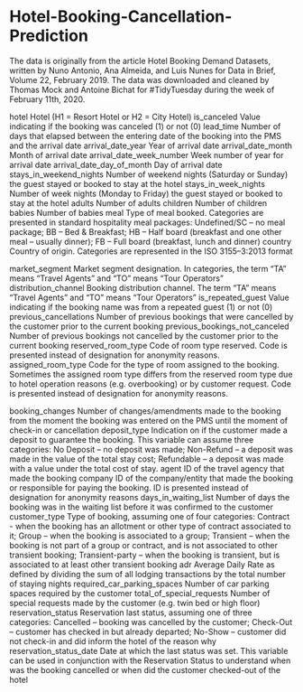 # Hotel-Booking-Cancellation-Prediction
The data is originally from the article Hotel Booking Demand Datasets, written by Nuno Antonio, Ana Almeida, and Luis Nunes for Data in Brief, Volume 22, February 2019.  The data was downloaded and cleaned by Thomas Mock and Antoine Bichat for #TidyTuesday during the week of February 11th, 2020.

hotel
Hotel (H1 = Resort Hotel or H2 = City Hotel)
is_canceled
Value indicating if the booking was canceled (1) or not (0)
lead_time
Number of days that elapsed between the entering date of the booking into the PMS and the arrival date
arrival_date_year
Year of arrival date
arrival_date_month
Month of arrival date
arrival_date_week_number
Week number of year for arrival date
arrival_date_day_of_month
Day of arrival date
stays_in_weekend_nights
Number of weekend nights (Saturday or Sunday) the guest stayed or booked to stay at the hotel
stays_in_week_nights
Number of week nights (Monday to Friday) the guest stayed or booked to stay at the hotel
adults
Number of adults
children
Number of children
babies
Number of babies
meal
Type of meal booked. Categories are presented in standard hospitality meal packages: Undefined/SC – no meal package; BB – Bed & Breakfast; HB – Half board (breakfast and one other meal – usually dinner); FB – Full board (breakfast, lunch and dinner)
country
Country of origin. Categories are represented in the ISO 3155–3:2013 format


market_segment
Market segment designation. In categories, the term “TA” means “Travel Agents” and “TO” means “Tour Operators”
distribution_channel
Booking distribution channel. The term “TA” means “Travel Agents” and “TO” means “Tour Operators”
is_repeated_guest
Value indicating if the booking name was from a repeated guest (1) or not (0)
previous_cancellations
Number of previous bookings that were cancelled by the customer prior to the current booking
previous_bookings_not_canceled
Number of previous bookings not cancelled by the customer prior to the current booking
reserved_room_type
Code of room type reserved. Code is presented instead of designation for anonymity reasons.
assigned_room_type
Code for the type of room assigned to the booking. Sometimes the assigned room type differs from the reserved room type due to hotel operation reasons (e.g. overbooking) or by customer request. Code is presented instead of designation for anonymity reasons.

booking_changes
Number of changes/amendments made to the booking from the moment the booking was entered on the PMS until the moment of check-in or cancellation
deposit_type
Indication on if the customer made a deposit to guarantee the booking. This variable can assume three categories: No Deposit – no deposit was made; Non-Refund – a deposit was made in the value of the total stay cost; Refundable – a deposit was made with a value under the total cost of stay.
agent
ID of the travel agency that made the booking
company
ID of the company/entity that made the booking or responsible for paying the booking. ID is presented instead of designation for anonymity reasons
days_in_waiting_list
Number of days the booking was in the waiting list before it was confirmed to the customer
customer_type
Type of booking, assuming one of four categories:
Contract - when the booking has an allotment or other type of contract associated to it; 
Group – when the booking is associated to a group; 
Transient – when the booking is not part of a group or contract, and is not associated to other transient booking; 
Transient-party – when the booking is transient, but is associated to at least other transient booking
adr
Average Daily Rate as defined by dividing the sum of all lodging transactions by the total number of staying nights
required_car_parking_spaces
Number of car parking spaces required by the customer
total_of_special_requests
Number of special requests made by the customer (e.g. twin bed or high floor)
reservation_status
Reservation last status, assuming one of three categories: Cancelled – booking was cancelled by the customer; Check-Out – customer has checked in but already departed; No-Show – customer did not check-in and did inform the hotel of the reason why
reservation_status_date
Date at which the last status was set. This variable can be used in conjunction with the Reservation Status to understand when was the booking cancelled or when did the customer checked-out of the hotel



